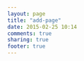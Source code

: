 ```yaml
---
layout: page
title: "add-page"
date: 2015-02-25 10:14
comments: true
sharing: true
footer: true
---
```

